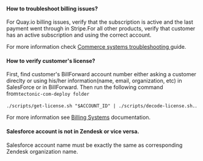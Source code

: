 #### How to troubleshoot billing issues?

For Quay.io billing issues, verify that the subscription is active and the last payment went through in Stripe.For all other products, verify that customer has an active subscription and using the correct account.

For more information check [Commerce systems troubleshooting ](https://docs.google.com/document/d/1CT8xP_V_749VTaoSzSrhiFtUm0ECcFLdJTK1sd5uJY0/edit#)guide.

#### How to verify customer's license?

First, find customer's BillForward account number either asking a customer direclty or using his/her information\(name, email, organization, etc\) in SalesForce or in BillForward. Then run the following command from`tectonic-com-deploy folder`

`./scripts/get-license.sh "$ACCOUNT_ID" | ./scripts/decode-license.sh.`.

For more information see [Billing Systems](https://docs.google.com/document/d/1-GOT4kg8WY2aM55l9Mmj3FfyZMGGQ4PyCfLPX0JpGr0/edit#heading=h.avqk4clgjd3r) documentation.

#### Salesforce account is not in Zendesk or vice versa.

Salesforce account name must be exactly the same as corresponding Zendesk organization name.

 

#### 



